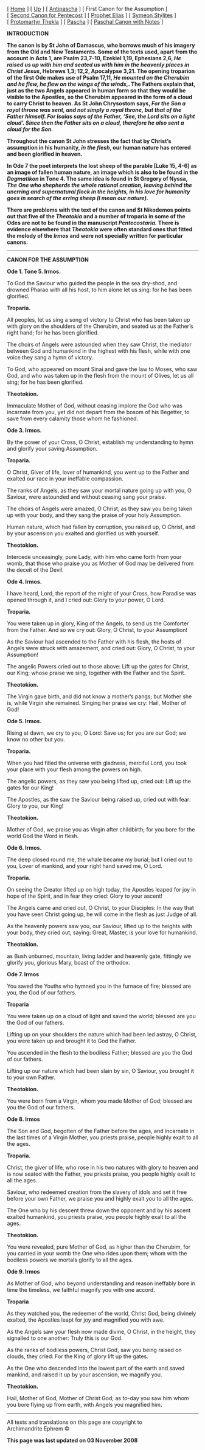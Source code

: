 \[ [Home](index.md) \] \[ [Up](john-dam.md) \]
\[ [Antipascha](thomcan.md) \] \[ First Canon for the Assumption \]
\[ [Second Canon for Pentecost](pentcan2.md) \]
\[ [Prophet Elias](20julcan.md) \] \[ [Symeon Stylites](symeon.md) \]
\[ [Protomartyr Thekla](TheklaCan.md) \] \[ [Pascha](PaschaCan.md) \]
\[ [Paschal Canon with Notes](paschal_canon_with_notes.md) \]

****INTRODUCTION****

**The canon is by St John of Damascus, who borrows much of his imagery
from the Old and New Testaments. Some of the texts used, apart from the
account in Acts 1, are Psalm 23,7-10, Ezekiel 1,19, Ephesians 2,6, *He
raised us up with him and seated us with him in the heavenly places in
Christ Jesus*, Hebrews 1,3; 12,2, Apocalypse 3,21. The opening troparion
of the first Ode makes use of Psalm 17,11, *He mounted on the Cherubim
and he flew, he flew on the wings of the winds*,. The Fathers explain
that, just as the two Angels appeared in human form so that they would
be visible to the Apostles, so the Cherubim appeared in the form of a
cloud to carry Christ to heaven. As St John Chrysostom says, *For the
Son a royal throne was sent, and not simply a royal throne, but that of
the Father himself. For Isaias says of the Father, ‘See, the Lord sits
on a light cloud’. Since then the Father sits on a cloud, therefore he
also sent a cloud for the Son.***

**Throughout the canon St John stresses the fact that by Christ’s
assumption in his humanity, *in the flesh*, our human nature has entered
and been glorified in heaven.**

**In Ode 7 the poet interprets the lost sheep of the parable \[Luke 15,
4-6\] as an image of fallen human nature, an image which is also to be
found in the *Dogmatikon* in Tone 4. The same idea is found in St
Gregory of Nyssa, *The One who shepherds the whole rational creation,
leaving behind the unerring and supernatural flock in the heights, in
his love for humanity goes in search of the erring sheep (I mean our
nature).***

**There are problems with the text of the canon and St Nikodemos points
out that five of the *Theotokia* and a number of troparia in some of the
Odes are not to be found in the manuscript *Pentecostaria.* There is
evidence elsewhere that *Theotokia* were often standard ones that fitted
the melody of the *Irmos* and were not specially written for particular
canons.**

-----

****CANON FOR THE ASSUMPTION****

**Ode 1. Tone 5. Irmos.**

To God the Saviour who guided the people in the sea dry-shod, and
drowned Pharao with all his host, to him alone let us sing: for he has
been glorified.

**Troparia.**

All peoples, let us sing a song of victory to Christ who has been taken
up with glory on the shoulders of the Cherubim, and seated us at the
Father’s right hand; for he has been glorified.

The choirs of Angels were astounded when they saw Christ, the mediator
between God and humankind in the highest with his flesh, while with one
voice they sang a hymn of victory.

To God, who appeared on mount Sinai and gave the law to Moses, who saw
God, and who was taken up in the flesh from the mount of Olives, let us
all sing; for he has been glorified.

**Theotokion.**

Immaculate Mother of God, without ceasing implore the God who was
incarnate from you, yet did not depart from the bosom of his Begetter,
to save from every calamity those whom he fashioned.

**Ode 3. Irmos.**

By the power of your Cross, O Christ, establish my understanding to hymn
and glorify your saving Assumption.

**Troparia.**

O Christ, Giver of life, lover of humankind, you went up to the Father
and exalted our race in your ineffable compassion.

The ranks of Angels, as they saw your mortal nature going up with you, O
Saviour, were astounded and without ceasing sang your praise.

The choirs of Angels were amazed, O Christ, as they saw you being taken
up with your body, and they sang the praise of your holy Assumption.

Human nature, which had fallen by corruption, you raised up, O Christ,
and by your ascension you exalted and glorified us with yourself.

**Theotokion.**

Intercede unceasingly, pure Lady, with him who came forth from your
womb, that those who praise you as Mother of God may be delivered from
the deceit of the Devil.

**Ode 4. Irmos.**

I have heard, Lord, the report of the might of your Cross, how Paradise
was opened through it, and I cried out: Glory to your power, O Lord.

**Troparia.**

You were taken up in glory, King of the Angels, to send us the Comforter
from the Father. And so we cry out: Glory, O Christ, to your
Assumption\!

As the Saviour had ascended to the Father with his flesh, the hosts of
Angels were struck with amazement, and cried out: Glory, O Christ, to
your Assumption\!

The angelic Powers cried out to those above: Lift up the gates for
Christ, our King; whose praise we sing, together with the Father and the
Spirit.

**Theotokion.**

The Virgin gave birth, and did not know a mother’s pangs; but Mother she
is, while Virgin she remained. Singing her praise we cry: Hail, Mother
of God\!

**Ode 5. Irmos.**

Rising at dawn, we cry to you, O Lord: Save us; for you are our God; we
know no other but you.

**Troparia.**

When you had filled the universe with gladness, merciful Lord, you took
your place with your flesh among the powers on high.

The angelic powers, as they saw you being lifted up, cried out: Lift up
the gates for our King\!

The Apostles, as the saw the Saviour being raised up, cried out with
fear: Glory to you, our King\!

**Theotokion.**

Mother of God, we praise you as Virgin after childbirth; for you bore
for the world God the Word in flesh.

**Ode 6. Irmos.**

The deep closed round me, the whale became my burial; but I cried out to
you, Lover of mankind, and your right hand saved me, O Lord.

**Troparia.**

On seeing the Creator lifted up on high today, the Apostles leaped for
joy in hope of the Spirit, and in fear they cried: Glory to your
ascent\!

The Angels came and cried out, O Christ, to your Disciples: In the way
that you have seen Christ going up, he will come in the flesh as just
Judge of all.

As the heavenly powers saw you, our Saviour, lifted up to the heights
with your body, they cried out, saying: Great, Master, is your love for
humankind.

**Theotokion.**

as Bush unburned, mountain, living ladder and heavenly gate, fittingly
we glorify you, glorious Mary, boast of the orthodox.

**Ode 7. Irmos**

You saved the Youths who hymned you in the furnace of fire; blessed are
you, the God of our fathers.

**Troparia**

You were taken up on a cloud of light and saved the world; blessed are
you the God of our fathers.

Lifting up on your shoulders the nature which had been led astray, O
Christ, you were taken up and brought it to God the Father.

You ascended in the flesh to the bodiless Father; blessed are you the
God of our fathers.

Lifting up our nature which had been slain by sin, O Saviour, you
brought it to your own Father.

**Theotokion.**

You were born from a Virgin, whom you made Mother of God; blessed are
you the God of our fathers.

**Ode 8. Irmos**

The Son and God, begotten of the Father before the ages, and incarnate
in the last times of a Virgin Mother, you priests praise, people highly
exalt to all the ages.

**Troparia.**

Christ, the giver of life, who rose in his two natures with glory to
heaven and is now seated with the Father, you priests praise, you people
highly exalt to all the ages.

Saviour, who redeemed creation from the slavery of idols and set it free
before your own Father, we praise you and highly exalt you to all the
ages.

The One who by his descent threw down the opponent and by his ascent
exalted humankind, you priests praise, you people highly exalt to all
the ages.

**Theotokion.**

You were revealed, pure Mother of God, as higher than the Cherubim, for
you carried in your womb the One who rides upon them; whom with the
bodiless powers we mortals glorify to all the ages.

**Ode 9. Irmos**

As Mother of God, who beyond understanding and reason ineffably bore in
time the timeless, we faithful magnify you with one accord.

**Troparia**

As they watched you, the redeemer of the world, Christ God, being
divinely exalted, the Apostles leapt for joy and magnified you with awe.

As the Angels saw your flesh now made divine, O Christ, in the height,
they signalled to one another: Truly this is our God.

As the ranks of bodiless powers, Christ God, saw you being raised on
clouds, they cried: For the King of glory lift up the gates.

As the One who descended into the lowest part of the earth and saved
mankind, and raised it up by your ascension, we magnify you.

**Theotokion.**

Hail, Mother of God, Mother of Christ God; as to-day you saw him whom
you bore flying up from earth, with Angels you magnified him.

-----

All texts and translations on this page are copyright to  
Archimandrite Ephrem ©

**This page was last updated on 03 November 2008**

